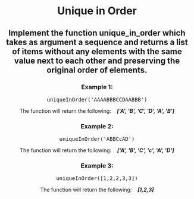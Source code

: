 <div align = "center">

# Unique in Order

</div>

<div align = "center">

<h2>Implement the function unique_in_order which takes as argument a sequence and returns a list of items without any elements with the same value next to each other and preserving the original order of elements.</h2>

<h3>Example 1:</h3>

<pre>uniqueInOrder('AAAABBBCCDAABBB')</pre>
<p>The function will return the following:&nbsp;&nbsp;&nbsp; <strong><em>['A', 'B', 'C', 'D', 'A', 'B']</em></strong> </p>

<h3>Example 2:</h3>

<pre>uniqueInOrder('ABBCcAD')</pre>
<p>The function will return the following:&nbsp;&nbsp;&nbsp; <strong><em>['A', 'B', 'C', 'c', 'A', 'D']</em></strong> </p>

<h3>Example 3:</h3>

<pre>uniqueInOrder([1,2,2,3,3])</pre>
<p>The function will return the following:&nbsp;&nbsp;&nbsp; <strong><em>[1,2,3]</em></strong> </p>

</div>

